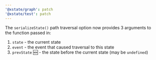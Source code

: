 ```yaml
---
'@xstate/graph': patch
'@xstate/test': patch
---
```


The `serializeState()` path traversal option now provides 3 arguments to the function passed in:

1. `state` - the current state
2. `event` - the event that caused traversal to this state
3. `prevState` 🆕 - the state before the current state (may be `undefined`)
